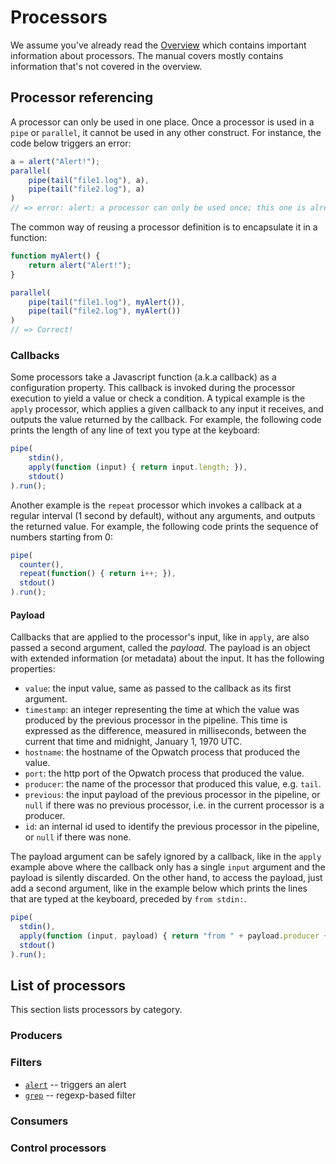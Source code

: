 # Processors

We assume you've already read the [Overview](../../overview.md) which contains important information about processors.
The manual covers mostly contains information that's not covered in the overview.

## Processor referencing

A processor can only be used in one place. Once a processor is used in a `pipe` or `parallel`, it cannot be 
used in any other construct. For instance, the code below triggers an error:

```js
a = alert("Alert!");
parallel(
	pipe(tail("file1.log"), a),
	pipe(tail("file2.log"), a)
)
// => error: alert: a processor can only be used once; this one is already used in pipe
```

The common way of reusing a processor definition is to encapsulate it in a function:

```js
function myAlert() {
	return alert("Alert!");
}

parallel(
	pipe(tail("file1.log"), myAlert()),
	pipe(tail("file2.log"), myAlert())
)
// => Correct!
```

### Callbacks

Some processors take a Javascript function (a.k.a callback) as a configuration property. This callback is
invoked during the processor execution to yield a value or check a condition. A typical example is the `apply` 
processor, which applies a given callback to any input it receives, and outputs the value returned by the callback. 
For example, the following code prints the length of any line of text you type at the keyboard:

```js
pipe(
	stdin(), 
	apply(function (input) { return input.length; }), 
	stdout()
).run();
```
Another example is the `repeat` processor which invokes a callback at a regular interval (1 second by default),
without any arguments, and outputs the returned value. For example, the following code prints the sequence of numbers
starting from 0:

```js
pipe(
  counter(),
  repeat(function() { return i++; }),
  stdout()
).run();
```

#### Payload

Callbacks that are applied to the processor's input, like in `apply`, are also passed a second argument, called
the *payload*. The payload is an object with extended information (or metadata) about the input. It has the following 
properties:

* `value`: the input value, same as passed to the callback as its first argument.
* `timestamp`: an integer representing the time at which the value was produced by the previous processor in the pipeline.
  This time is expressed as the difference, measured in milliseconds, between the current that time and midnight, 
  January 1, 1970 UTC.
* `hostname`: the hostname of the Opwatch process that produced the value.
* `port`: the http port of the Opwatch process that produced the value.
* `producer`: the name of the processor that produced this value, e.g. `tail`.
* `previous`: the input payload of the previous processor in the pipeline, or `null` if there was no previous
  processor, i.e. in the current processor is a producer.
* `id`: an internal id used to identify the previous processor in the pipeline, or `null` if there was none.

The payload argument can be safely ignored by a callback, like in the `apply` example above where the callback only 
has a single `input` argument and the payload is silently discarded. On the other hand, to access the payload, 
just add a second argument, like in the example below which prints the lines that are typed at the keyboard, 
preceded by `from stdin:`.  

```js
pipe(
  stdin(), 
  apply(function (input, payload) { return "from " + payload.producer + ": " + input; }), 
  stdout()
).run();
```


## List of processors

This section lists processors by category.

### Producers

### Filters

* [`alert`](alert.md) -- triggers an alert
* [`grep`](grep.md) -- regexp-based filter

### Consumers

### Control processors

